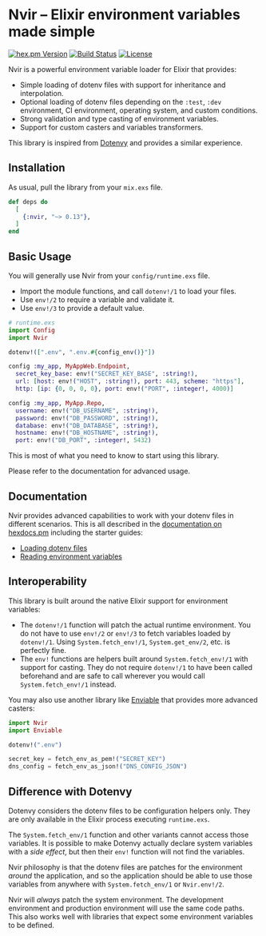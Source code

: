# Nvir – Elixir environment variables made simple

<!-- rdmx :badges
    hexpm         : "nvir?color=4e2a8e"
    github_action : "lud/nvir/elixir.yaml?label=CI&branch=main"
    license       : nvir
    -->
[![hex.pm Version](https://img.shields.io/hexpm/v/nvir?color=4e2a8e)](https://hex.pm/packages/nvir)
[![Build Status](https://img.shields.io/github/actions/workflow/status/lud/nvir/elixir.yaml?label=CI&branch=main)](https://github.com/lud/nvir/actions/workflows/elixir.yaml?query=branch%3Amain)
[![License](https://img.shields.io/hexpm/l/nvir.svg)](https://hex.pm/packages/nvir)
<!-- rdmx /:badges -->
Nvir is a powerful environment variable loader for Elixir that provides:

* Simple loading of dotenv files with support for inheritance and interpolation.
* Optional loading of dotenv files depending on the `:test`, `:dev` environment, CI environment, operating system, and custom conditions.
* Strong validation and type casting of environment variables.
* Support for custom casters and variables transformers.

This library is inspired from
[Dotenvy](https://github.com/fireproofsocks/dotenvy) and provides a similar
experience.


## Installation

As usual, pull the library from your `mix.exs` file.

<!-- rdmx :app_dep vsn:$app_vsn -->
```elixir
def deps do
  [
    {:nvir, "~> 0.13"},
  ]
end
```
<!-- rdmx /:app_dep -->




## Basic Usage

You will generally use Nvir from your `config/runtime.exs` file.

* Import the module functions, and call `dotenv!/1` to load your files.
* Use `env!/2` to require a variable and validate it.
* Use `env!/3` to provide a default value.

```elixir
# runtime.exs
import Config
import Nvir

dotenv!([".env", ".env.#{config_env()}"])

config :my_app, MyAppWeb.Endpoint,
  secret_key_base: env!("SECRET_KEY_BASE", :string!),
  url: [host: env!("HOST", :string!), port: 443, scheme: "https"],
  http: [ip: {0, 0, 0, 0}, port: env!("PORT", :integer!, 4000)]

config :my_app, MyApp.Repo,
  username: env!("DB_USERNAME", :string!),
  password: env!("DB_PASSWORD", :string!),
  database: env!("DB_DATABASE", :string!),
  hostname: env!("DB_HOSTNAME", :string!),
  port: env!("DB_PORT", :integer!, 5432)
```

This is most of what you need to know to start using this library.

Please refer to the documentation for advanced usage.


## Documentation

Nvir provides advanced capabilities to work with your dotenv files in different
scenarios. This is all described in the [documentation on
hexdocs.pm](https://hexdocs.pm/nvir/readme.html) including the starter guides:

* [Loading dotenv files](https://hexdocs.pm/nvir/loading-files.html)
* [Reading environment variables](https://hexdocs.pm/nvir/the-env-functions.html)


## Interoperability

This library is built around the native Elixir support for environment variables:

* The `dotenv!/1` function will patch the actual runtime environment. You do not
  have to use `env!/2` or `env!/3` to fetch variables loaded by `dotenv!/1`.
  Using `System.fetch_env!/1`, `System.get_env/2`, etc. is perfectly fine.
* The `env!` functions are helpers built around `System.fetch_env!/1` with
  support for casting. They do not require `dotenv!/1` to have been called
  beforehand and are safe to call wherever you would call `System.fetch_env!/1`
  instead.

You may also use another library like
[Enviable](https://github.com/halostatue/enviable) that provides more advanced
casters:

```elixir
import Nvir
import Enviable

dotenv!(".env")

secret_key = fetch_env_as_pem!("SECRET_KEY")
dns_config = fetch_env_as_json!("DNS_CONFIG_JSON")
```


## Difference with Dotenvy

Dotenvy considers the dotenv files to be configuration helpers only. They are
only available in the Elixir process executing `runtime.exs`.

The `System.fetch_env/1` function and other variants cannot access those
variables. It is possible to make Dotenvy actually declare system variables with
a _side effect_, but then their `env!` function will not find the variables.

Nvir philosophy is that the dotenv files are patches for the environment
_around_ the application, and so the application should be able to use those
variables from anywhere with `System.fetch_env/1` or `Nvir.env!/2`.

Nvir will _always_ patch the system environment. The development environment and
production environment will use the same code paths. This also works well with
libraries that expect some environment variables to be defined.